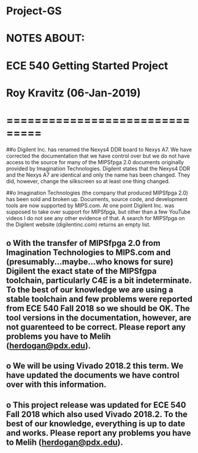 # Project-GS
# NOTES ABOUT:
# ECE 540 Getting Started Project
# Roy Kravitz (06-Jan-2019)
# ===============================

##o Digilent Inc. has renamed the Nexys4 DDR board to Nexys A7.  We have corrected the documentation that we have control over but we do not have access to the source for many of the MIPSfpga 2.0 documents originally provided by Imagination Technologies. Digilent states that the Nexys4 DDR and the Nexys A7 are identical and only the name has been changed.  They did, however, change the silkscreen so at least one thing changed. 

##o Imagination Technologies (the company that produced MIPSfpga 2.0) has been sold and broken up.  Documents, source code, and development tools are now supported by MIPS.com.  At one point Digilent Inc. was supposed to take over support for MIPSfpga, but other than a few YouTube videos I do not see any other evidence of that.  A search for MIPSfpga on the Digilent website (digilentinc.com) returns an empty list.

## o With the transfer of MIPSfpga 2.0 from Imagination Technologies to MIPS.com and (presumably...maybe...who knows for sure) Digilent the exact state of the MIPSfgpa toolchain, particularly C4E is a bit indeterminate.  To the best of our knowledge we are using a stable toolchain and few problems were reported from ECE 540 Fall 2018 so we should be OK.  The tool versions in the documentation, however, are not guarenteed to be correct.   Please report any problems you have to Melih (herdogan@pdx.edu).

## o We will be using Vivado 2018.2 this term. We have updated the documents we have control over with this information. 

## o This project release was updated for ECE 540 Fall 2018 which also used Vivado 2018.2.  To the best of our knowledge, everything is up to date and works.   Please report any problems you have to Melih  (herdogan@pdx.edu).
